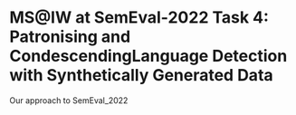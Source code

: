 # MS@IW at SemEval-2022 Task 4: Patronising and CondescendingLanguage Detection with Synthetically Generated Data
Our approach to SemEval_2022
